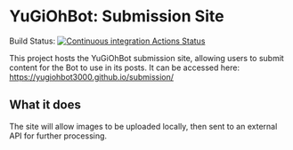 # YuGiOhBot: Submission Site

Build Status: [![Continuous integration Actions Status](https://github.com/YuGiOhBot3000/submission/workflows/CD/badge.svg)](https://github.com/YuGiOhBot3000/submission/actions)

This project hosts the YuGiOhBot submission site, allowing users to submit content for the Bot to use in its posts.
It can be accessed here: https://yugiohbot3000.github.io/submission/

## What it does

The site will allow images to be uploaded locally, then sent to an external API for further processing.

